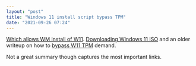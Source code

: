 ```yaml
---
layout: "post"
title: "Windows 11 install script bypass TPM"
date: "2021-09-26 07:24"
---
```

[Which allows WM install of W11](https://www.bleepingcomputer.com/news/microsoft/new-windows-11-install-script-bypasses-tpm-system-requirements/). [Downloading Windows 11 ISO](https://www.bleepingcomputer.com/news/microsoft/how-to-download-the-windows-11-iso-from-microsoft/) and an older writeup on how to [bypass W11 TPM](https://www.bleepingcomputer.com/news/microsoft/how-to-bypass-the-windows-11-tpm-20-requirement/) demand.

Not a great summary though captures the most important links.
